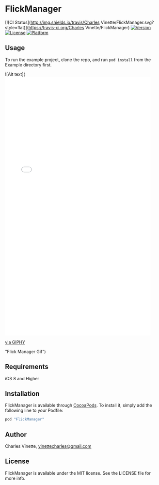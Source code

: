 # FlickManager

[![CI Status](http://img.shields.io/travis/Charles Vinette/FlickManager.svg?style=flat)](https://travis-ci.org/Charles Vinette/FlickManager)
[![Version](https://img.shields.io/cocoapods/v/FlickManager.svg?style=flat)](http://cocoapods.org/pods/FlickManager)
[![License](https://img.shields.io/cocoapods/l/FlickManager.svg?style=flat)](http://cocoapods.org/pods/FlickManager)
[![Platform](https://img.shields.io/cocoapods/p/FlickManager.svg?style=flat)](http://cocoapods.org/pods/FlickManager)

## Usage

To run the example project, clone the repo, and run `pod install` from the Example directory first.

![Alt text](<iframe src="//giphy.com/embed/8GRbPIA3xze0M" width="480" height="853" frameBorder="0" class="giphy-embed" allowFullScreen></iframe><p><a href="https://giphy.com/gifs/8GRbPIA3xze0M">via GIPHY</a></p> "Flick Manager Gif")

## Requirements
iOS 8 and Higher

## Installation

FlickManager is available through [CocoaPods](http://cocoapods.org). To install
it, simply add the following line to your Podfile:

```ruby
pod "FlickManager"
```

## Author

Charles Vinette, vinettecharles@gmail.com

## License

FlickManager is available under the MIT license. See the LICENSE file for more info.
